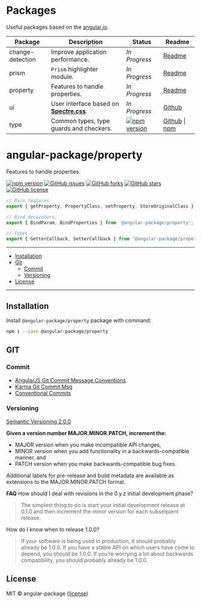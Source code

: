# Packages

Useful packages based on the [angular.io](https://angular.io/).

| Package          | Description                                                                              | Status        | Readme      |
|------------------|------------------------------------------------------------------------------------------|---------------|-------------|
| change-detection | Improve application performance.                                                         | *In Progress* | [Readme][cd-readme-github] |
| prism            | `Prism` highlighter module.                                                              | *In Progress* | [Readme][prism-readme-github] |
| property         | Features to handle properties.                                                           | *In Progress* | [Readme][property-readme-github] |
| ui               | User interface based on **[Spectre.css](https://github.com/picturepan2/spectre)**.       | *In Progress* | [Github][ui-readme-github] |
| type             | Common types, type guards and checkers.                                                  | [![npm version][type-npm-svg]][type-npm-badge] | [Github][type-readme-github] \| [npm][type-readme-npm] |

# angular-package/property
Features to handle properties.

[![npm version](https://badge.fury.io/js/%40angular-package%property.svg)](https://badge.fury.io/js/%40angular-package%property)
[![GitHub issues](https://img.shields.io/github/issues/angular-package/property)](https://github.com/angular-package/property/issues)
[![GitHub forks](https://img.shields.io/github/forks/angular-package/property)](https://github.com/angular-package/property/network)
[![GitHub stars](https://img.shields.io/github/stars/angular-package/property)](https://github.com/angular-package/property/stargazers)
[![GitHub license](https://img.shields.io/github/license/angular-package/property)](https://github.com/angular-package/property/blob/main/LICENSE)

```typescript
// Main features.
export { getProperty, PropertyClass, setProperty, StoreOriginalClass } from '@angular-package/property';
```
```typescript
// Bind decorators.
export { BindParam, BindProperties } from '@angular-package/property';
```
```typescript
// Types.
export { GetterCallback, SetterCallback } from '@angular-package/property';
```

----

* [Installation](#installation)
* [Git](#git)
  * [Commit](#commit)
  * [Versioning](#versioning)
* [License](#license)

----

## Installation

Install `@angular-package/property` package with command:

```bash
npm i --save @angular-package/property
```

## GIT
### Commit

* [AngularJS Git Commit Message Conventions](https://gist.github.com/stephenparish/9941e89d80e2bc58a153)
* [Karma Git Commit Msg](http://karma-runner.github.io/0.10/dev/git-commit-msg.html)
* [Conventional Commits](https://www.conventionalcommits.org/en/v1.0.0/)

### Versioning

[Semantic Versioning 2.0.0](http://semver.org/)

**Given a version number MAJOR.MINOR.PATCH, increment the:**

* MAJOR version when you make incompatible API changes,
* MINOR version when you add functionality in a backwards-compatible manner, and
* PATCH version when you make backwards-compatible bug fixes.

Additional labels for pre-release and build metadata are available as extensions to the MAJOR.MINOR.PATCH format.

**FAQ**
How should I deal with revisions in the 0.y.z initial development phase?
>The simplest thing to do is start your initial development release at 0.1.0 and then increment the minor version for each subsequent release.

How do I know when to release 1.0.0?

>If your software is being used in production, it should probably already be 1.0.0. If you have a stable API on which users have come to depend, you should be 1.0.0. If you’re worrying a lot about backwards compatibility, you should probably already be 1.0.0.

## License

MIT © angular-package ([license](https://github.com/angular-package/type/blob/main/LICENSE))

[new]: https://img.shields.io/badge/-new-red

[cd-readme-github]: https://github.com/angular-package/change-detection#readme

[prism-readme-github]: https://github.com/angular-package/prism#readme

[property-readme-github]: https://github.com/angular-package/property#readme

[ui-readme-github]: https://github.com/angular-package/ui#readme

[type-npm-svg]: https://badge.fury.io/js/%40angular-package%2Ftype.svg
[type-npm-badge]: https://badge.fury.io/js/%40angular-package%2Ftype
[type-readme-github]: https://github.com/angular-package/type#readme
[type-readme-npm]: https://www.npmjs.com/package/@angular-package/type#readme
